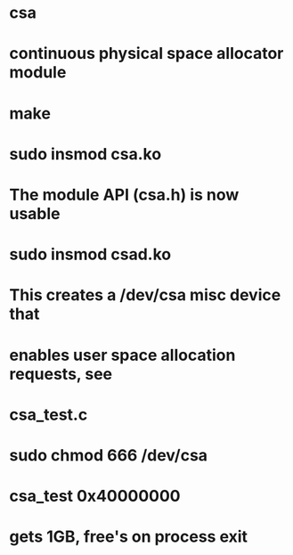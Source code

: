 # csa
# continuous physical space allocator module
#
# make
# sudo insmod csa.ko
#	The module API (csa.h) is now usable
# sudo insmod csad.ko
# 	This creates a /dev/csa misc device that
#	enables user space allocation requests, see
#	csa_test.c
# sudo chmod 666 /dev/csa
# csa_test 0x40000000
# gets 1GB, free's on process exit
